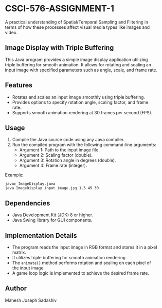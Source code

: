 # CSCI-576-ASSIGNMENT-1
A practical understanding of Spatial/Temporal Sampling and Filtering in terms of how these processes affect visual media types like images and video.


## Image Display with Triple Buffering

This Java program provides a simple image display application utilizing triple buffering for smooth animation. It allows for rotating and scaling an input image with specified parameters such as angle, scale, and frame rate.

## Features

- Rotates and scales an input image smoothly using triple buffering.
- Provides options to specify rotation angle, scaling factor, and frame rate.
- Supports smooth animation rendering at 30 frames per second (FPS).

## Usage

1. Compile the Java source code using any Java compiler.
2. Run the compiled program with the following command-line arguments:
    - Argument 1: Path to the input image file.
    - Argument 2: Scaling factor (double).
    - Argument 3: Rotation angle in degrees (double).
    - Argument 4: Frame rate (integer).

Example:
```
javac ImageDisplay.java
java ImageDisplay input_image.jpg 1.5 45 30
```
## Dependencies

- Java Development Kit (JDK) 8 or higher.
- Java Swing library for GUI components.

## Implementation Details

- The program reads the input image in RGB format and stores it in a pixel matrix.
- It utilizes triple buffering for smooth animation rendering.
- The `animate()` method performs rotation and scaling on each pixel of the input image.
- A game loop logic is implemented to achieve the desired frame rate.

## Author

Mahesh Joseph Sadashiv
